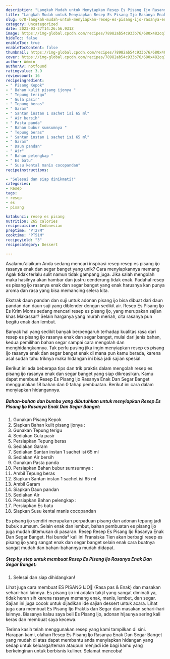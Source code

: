 ```yaml
---
description: "Langkah Mudah untuk Menyiapkan Resep Es Pisang Ijo Rasanya Enak Dan Segar Banget{ yang Menggugah Selera"
title: "Langkah Mudah untuk Menyiapkan Resep Es Pisang Ijo Rasanya Enak Dan Segar Banget{ yang Menggugah Selera"
slug: 678-langkah-mudah-untuk-menyiapkan-resep-es-pisang-ijo-rasanya-enak-dan-segar-banget-yang-menggugah-selera
category: Uncategorized
date: 2023-03-27T14:26:56.931Z
image: https://img-global.cpcdn.com/recipes/78982ab54c933b76/680x482cq70/resep-es-pisang-ijo-rasanya-enak-dan-segar-banget-foto-resep-utama.jpg
hideToc: false
enableToc: true
enableTocContent: false
thumbnail: https://img-global.cpcdn.com/recipes/78982ab54c933b76/680x482cq70/resep-es-pisang-ijo-rasanya-enak-dan-segar-banget-foto-resep-utama.jpg
cover: https://img-global.cpcdn.com/recipes/78982ab54c933b76/680x482cq70/resep-es-pisang-ijo-rasanya-enak-dan-segar-banget-foto-resep-utama.jpg
author: Admin
authorAv: notfound
ratingvalue: 3.9
reviewcount: 16
recipeingredient:
- " Pisang Kepok"
- " Bahan kulit pisang ijonya "
- " Tepung terigu"
- " Gula pasir"
- " Tepung beras"
- " Garam"
- " Santan instan 1 sachet isi 65 ml"
- " Air bersih"
- " Pasta panda"
- " Bahan bubur sumsumnya "
- " Tepung beras"
- " Santan instan 1 sachet isi 65 ml"
- " Garam"
- " Daun pandan"
- " Air"
- " Bahan pelengkap "
- " Es batu"
- " Susu kental manis cocopandan"
recipeinstructions:

- "Selesai dan siap dinikmati!"
categories:
- Resep
tags:
- resep
- es
- pisang

katakunci: resep es pisang 
nutrition: 265 calories
recipecuisine: Indonesian
preptime: "PT27M"
cooktime: "PT51M"
recipeyield: "3"
recipecategory: Dessert

---
```



Asalamu'alaikum Anda sedang mencari inspirasi resep resep es pisang ijo rasanya enak dan segar banget yang unik? Cara menyiapkannya memang Agak tidak terlalu sulit namun tidak gampang juga. Jika salah mengolah maka hasilnya akan hambar dan justru cenderung tidak enak. Padahal resep es pisang ijo rasanya enak dan segar banget yang enak harusnya kan punya aroma dan rasa yang bisa memancing selera kita.


Ekstrak daun pandan dan suji untuk adonan pisang ijo bisa dibuat dari daun pandan dan daun suji yang diblender dengan sedikit air. Resep Es Pisang Ijo Es Krim Moms sedang mencari resep es pisang ijo, yang merupakan sajian khas Makassar? Selain harganya yang murah meriah, cita rasanya pun begitu enak dan lembut.

Banyak hal yang sedikit banyak berpengaruh terhadap kualitas rasa dari resep es pisang ijo rasanya enak dan segar banget, mulai dari jenis bahan, kedua pemilihan bahan segar sampai cara mengolah dan menghidangkannya. Tak perlu pusing jika ingin menyiapkan resep es pisang ijo rasanya enak dan segar banget enak di mana pun kamu berada, karena asal sudah tahu triknya maka hidangan ini bisa jadi sajian spesial.


Berikut ini ada beberapa tips dan trik praktis dalam mengolah resep es pisang ijo rasanya enak dan segar banget yang siap dikreasikan. Kamu dapat membuat Resep Es Pisang Ijo Rasanya Enak Dan Segar Banget menggunakan 18 bahan dan 0 tahap pembuatan. Berikut ini cara dalam menyiapkan hidangannya.

<!--inarticleads1-->

##### Bahan-bahan dan bumbu yang dibutuhkan untuk menyiapkan Resep Es Pisang Ijo Rasanya Enak Dan Segar Banget:

1. Gunakan  Pisang Kepok
1. Siapkan  Bahan kulit pisang ijonya :
1. Gunakan  Tepung terigu
1. Sediakan  Gula pasir
1. Persiapkan  Tepung beras
1. Sediakan  Garam
1. Sediakan  Santan instan 1 sachet isi 65 ml
1. Sediakan  Air bersih
1. Gunakan  Pasta panda
1. Persiapkan  Bahan bubur sumsumnya :
1. Ambil  Tepung beras
1. Siapkan  Santan instan 1 sachet isi 65 ml
1. Ambil  Garam
1. Siapkan  Daun pandan
1. Sediakan  Air
1. Persiapkan  Bahan pelengkap :
1. Persiapkan  Es batu
1. Siapkan  Susu kental manis cocopandan


Es pisang ijo sendiri merupakan perpaduan pisang dan adonan tepung jadi bubuk sumsum. Selain enak dan lembut, bahan pembuatan es pisang ijo juga mudah ditemukan di pasaran. Resep Resep Es Pisang Ijo Rasanya Enak Dan Segar Banget. Hai bunda² kali ini Fransiska Tien akan berbagi resep es pisang ijo yang sangat enak dan segar banget selain enak cara buatnya sangat mudah dan bahan-bahannya mudah didapat. 

<!--inarticleads2-->

##### Step by step untuk membuat Resep Es Pisang Ijo Rasanya Enak Dan Segar Banget:


1. Selesai dan siap dihidangkan!

Lihat juga cara membuat ES PISANG IJO🥣 (Rasa pas &amp; Enak) dan masakan sehari-hari lainnya. Es pisang ijo ini adalah takjil yang sangat diminati ya, tidak heran sih karena rasanya memang enak, manis, lembut, dan segar. Sajian ini juga cocok untuk dijadikan ide sajian dessert untuk acara. Lihat juga cara membuat Es Pisang Ijo Praktis dan Segar dan masakan sehari-hari lainnya. Biasanya kalau saya beli Es Pisang Ijo, adonan hijaunya sering kali keras dan membuat saya kecewa. 

Terima kasih telah menggunakan resep yang kami tampilkan di sini. Harapan kami, olahan Resep Es Pisang Ijo Rasanya Enak Dan Segar Banget yang mudah di atas dapat membantu anda menyiapkan hidangan yang sedap untuk keluarga/teman ataupun menjadi ide bagi kamu yang berkeinginan untuk berbisnis kuliner. Selamat mencoba!
